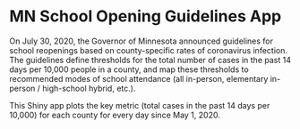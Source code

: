 # MN School Opening Guidelines App

On July 30, 2020, the Governor of Minnesota announced guidelines for school reopenings based on county-specific rates of coronavirus infection. The guidelines define thresholds for the total number of cases in the past 14 days per 10,000 people in a county, and map these thresholds to recommended modes of school attendance (all in-person, elementary in-person / high-school hybrid, etc.).

This Shiny app plots the key metric (total cases in the past 14 days per 10,000) for each county for every day since May 1, 2020.
